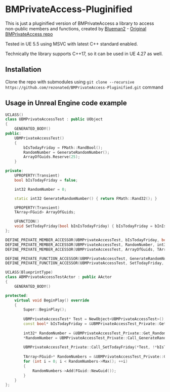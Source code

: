 # BMPrivateAccess-Pluginified
This is just a pluginified version of BMPrivateAccess a library to access non-public members and functions, created by [Blueman2](https://github.com/Blueman2) - [Original BMPrivateAccess repo](https://github.com/Blueman2/BMPrivateAccess)

Tested in UE 5.5 using MSVC with latest C++ standard enabled.

Technically the library supports C++17, so it can be used in UE 4.27 as well.

## Installation
Clone the repo with submodules using
``` git clone --recursive https://github.com/rezonated/BMPrivateAccess-Pluginified.git ``` command

## Usage in Unreal Engine code example
```cpp
UCLASS()
class UBMPrivateAccessTest : public UObject
{
    GENERATED_BODY()
public:
    UBMPrivateAccessTest()
    {
        bIsTodayFriday = FMath::RandBool();
        RandomNumber = GenerateRandomNumber();
        ArrayOfGuids.Reserve(25);
    }

private:
    UPROPERTY(Transient)
    bool bIsTodayFriday = false;

    int32 RandomNumber = 0;

    static int32 GenerateRandomNumber() { return FMath::Rand32(); }

    UPROPERTY(Transient)
    TArray<FGuid> ArrayOfGuids;

    UFUNCTION()
    void SetTodayFriday(bool bInIsTodayFriday) { bIsTodayFriday = bInIsTodayFriday; }
};

DEFINE_PRIVATE_MEMBER_ACCESSOR(UBMPrivateAccessTest, bIsTodayFriday, bool);
DEFINE_PRIVATE_MEMBER_ACCESSOR(UBMPrivateAccessTest, RandomNumber, int32);
DEFINE_PRIVATE_MEMBER_ACCESSOR(UBMPrivateAccessTest, ArrayOfGuids, TArray<FGuid>);

DEFINE_PRIVATE_FUNCTION_ACCESSOR(UBMPrivateAccessTest, GenerateRandomNumber, int32);
DEFINE_PRIVATE_FUNCTION_ACCESSOR(UBMPrivateAccessTest, SetTodayFriday, void);

UCLASS(BlueprintType)
class ABMPrivateAccessTestActor : public AActor
{
    GENERATED_BODY()

protected:
    virtual void BeginPlay() override
    {
        Super::BeginPlay();
    
        UBMPrivateAccessTest* Test = NewObject<UBMPrivateAccessTest>();
        const bool* bIsTodayFriday = &UBMPrivateAccessTest_Private::Get_bIsTodayFriday(*Test);
    
        int32* RandomNumber = &UBMPrivateAccessTest_Private::Get_RandomNumber(*Test);
        *RandomNumber = UBMPrivateAccessTest_Private::Call_GenerateRandomNumber();
        
        UBMPrivateAccessTest_Private::Call_SetTodayFriday(*Test, !*bIsTodayFriday);
    
        TArray<FGuid>* RandomNumbers = &UBMPrivateAccessTest_Private::Get_ArrayOfGuids(*Test);
        for (int i = 0; i < RandomNumbers->Max(); ++i)
        {
            RandomNumbers->Add(FGuid::NewGuid());
        }
    }
};
```
